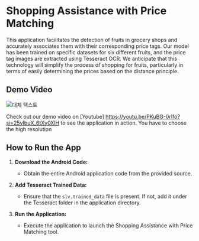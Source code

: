 # Shopping Assistance with Price Matching

This application facilitates the detection of fruits in grocery shops and accurately associates them with their corresponding price tags. Our model has been trained on specific datasets for six different fruits, and the price tag images are extracted using Tesseract OCR. We anticipate that this technology will simplify the process of shopping for fruits, particularly in terms of easily determining the prices based on the distance principle.

## Demo Video
![대체 텍스트](C:\Users\hse20\Desktop\Fruitty.png)

Check out our demo video on [Youtube] https://youtu.be/PKuBG-0rIfo?si=25yIbuX_6tXy0XlH to see the application in action.
You have to choose the high resolution


## How to Run the App

1. **Download the Android Code:**
   - Obtain the entire Android application code from the provided source.

2. **Add Tesseract Trained Data:**
   - Ensure that the `slv.trained_data` file is present. If not, add it under the Tesseract folder in the application directory.

3. **Run the Application:**
   - Execute the application to launch the Shopping Assistance with Price Matching tool.
